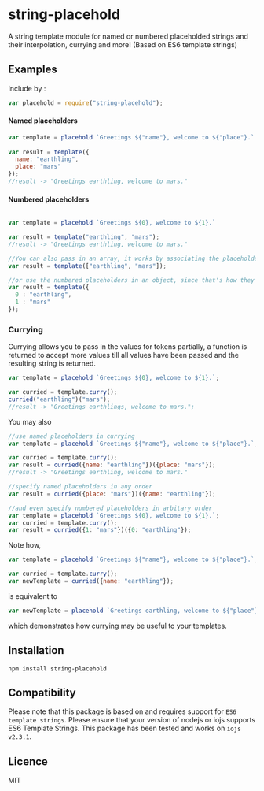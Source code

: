 # string-placehold

A string template module for named or numbered placeholded strings and their interpolation, currying and more! (Based on ES6 template strings)

## Examples

Include by : 
```js
var placehold = require("string-placehold");
```

#### Named placeholders

```js
var template = placehold `Greetings ${"name"}, welcome to ${"place"}.`
 
var result = template({
  name: "earthling",
  place: "mars"
});
//result -> "Greetings earthling, welcome to mars."

```

#### Numbered placeholders
```js

var template = placehold `Greetings ${0}, welcome to ${1}.`

var result = template("earthling", "mars");
//result -> "Greetings earthling, welcome to mars."

//You can also pass in an array, it works by associating the placeholder with the array element on the index
var result = template(["earthling", "mars"]);

//or use the numbered placeholders in an object, since that's how they are treated internally
var result = template({
  0 : "earthling",
  1 : "mars"
});

```

### Currying

Currying allows you to pass in the values for tokens partially, a function is returned to accept more values till all values have been passed and the resulting string is returned.

```js
var template = placehold `Greetings ${0}, welcome to ${1}.`;

var curried = template.curry();
curried("earthling")("mars");
//result -> "Greetings earthlings, welcome to mars.";
```

You may also

```js
//use named placeholders in currying
var template = placehold `Greetings ${"name"}, welcome to ${"place"}.`;

var curried = template.curry();
var result = curried({name: "earthling"})({place: "mars"});
//result -> "Greetings earthling, welcome to mars."

//specify named placeholders in any order
var result = curried({place: "mars"})({name: "earthling"});

//and even specify numbered placeholders in arbitary order
var template = placehold `Greetings ${0}, welcome to ${1}.`;
var curried = template.curry();
var result = curried({1: "mars"})({0: "earthling"});
```

Note how, 
```js
var template = placehold `Greetings ${"name"}, welcome to ${"place"}.`;

var curried = template.curry();
var newTemplate = curried({name: "earthling"});
```
is equivalent to

```js
var newTemplate = placehold `Greetings earthling, welcome to ${"place"}.`;
```
which demonstrates how currying may be useful to your templates.

## Installation

`npm install string-placehold`

## Compatibility

Please note that this package is based on and requires support for `ES6 template strings`. Please ensure that your version of nodejs or iojs supports ES6 Template Strings. This package has been tested and works on `iojs v2.3.1`.

## Licence

MIT